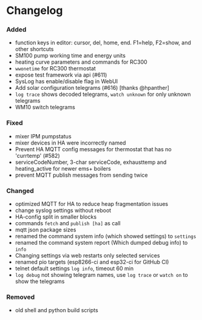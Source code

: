 # Changelog

### Added
- function keys in editor: cursor, del, home, end. F1=help, F2=show, and other shortcuts
- SM100 pump working time and energy units
- heating curve parameters and commands for RC300
- `wwonetime` for RC300 thermostat
- expose test framework via api (#611)
- SysLog has enable/disable flag in WebUI
- Add solar configuration telegrams (#616) [thanks @hpanther]
- `log trace` shows decoded telegrams, `watch unknown` for only unknown telegrams
- WM10 switch telegrams

### Fixed
- mixer IPM pumpstatus
- mixer devices in HA were incorrectly named
- Prevent HA MQTT config messages for thermostat that has no 'currtemp' (#582)
- serviceCodeNumber, 3-char serviceCode, exhausttemp and heating_active for newer ems+ boilers
- prevent MQTT publish messages from sending twice

### Changed
- optimized MQTT for HA to reduce heap fragmentation issues
- change syslog settings without reboot
- HA-config split in smaller blocks
- commands `fetch` and `publish [ha]` as call
- mqtt json package sizes
- renamed the command system info (which showed settings) to `settings`
- renamed the command system report (Which dumped debug info) to `info`
- Changing settings via web restarts only selected services
- renamed pio targets (esp8266-ci and esp32-ci for GitHub CI)
- telnet default settings `log info`, timeout 60 min
- `log debug` not showing telegram names, use `log trace` or `watch on` to show the telegrams

### Removed
- old shell and python build scripts
